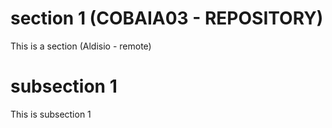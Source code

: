 # section 1 (COBAIA03 - REPOSITORY)
This is a section (Aldisio - remote)

# subsection 1
This is subsection 1
